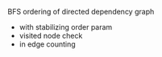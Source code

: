 BFS ordering of directed dependency graph
* with stabilizing order param
* visited node check
* in edge counting
